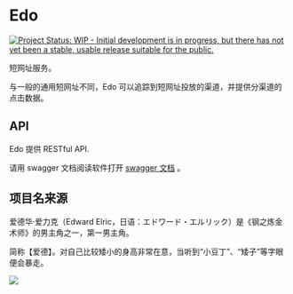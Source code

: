 # Edo

[![Project Status: WIP - Initial development is in progress, but there has not yet been a stable, usable release suitable for the public.](http://www.repostatus.org/badges/latest/wip.svg)](http://www.repostatus.org/#wip)

短网址服务。

与一般的通用短网址不同，Edo 可以追踪到短网址投放的渠道，并提供分渠道的点击数据。

## API

Edo 提供 RESTful API.

请用 swagger 文档阅读软件打开 [swagger 文档](docs/swagger.yaml) 。

## 项目名来源

爱德华·爱力克（Edward Elric，日语：エドワード・エルリック）是《钢之炼金术师》的男主角之一，第一男主角。

简称【爱德】。对自己比较矮小的身高非常在意，当听到“小豆丁”、“矮子”等字眼便会暴走。

![](https://upload.wikimedia.org/wikipedia/zh/4/46/EDWARD_ELRIC.jpg)
